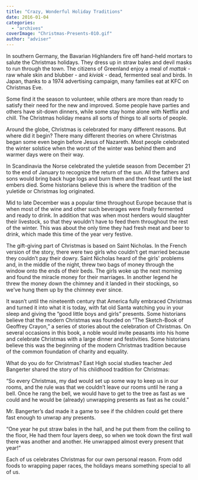 ```yaml
---
title: "Crazy, Wonderful Holiday Traditions"
date: 2016-01-04
categories: 
  - "archives"
coverImage: "Christmas-Presents-010.gif"
author: "adviser"
---
```


In southern Germany, the Bavarian Highlanders fire off hand-held mortars to salute the Christmas holidays. They dress up in straw bales and devil masks to run through the town. The citizens of Greenland enjoy a meal of _mattak_ - raw whale skin and blubber - and _kiviak_ - dead, fermented seal and birds. In Japan, thanks to a 1974 advertising campaign, many families eat at KFC on Christmas Eve.

Some find it the season to volunteer, while others are more than ready to satisfy their need for the new and improved. Some people have parties and others have sit-down dinners, while some stay home alone with Netflix and chill. The Christmas holiday means all sorts of things to all sorts of people.

Around the globe, Christmas is celebrated for many different reasons. But where did it begin? There many different theories on where Christmas began some even begin before Jesus of Nazareth. Most people celebrated the winter solstice when the worst of the winter was behind them and warmer days were on their way.

In Scandinavia the Norse celebrated the yuletide season from December 21 to the end of January to recognize the return of the sun. All the fathers and sons would bring back huge logs and burn them and then feast until the last embers died. Some historians believe this is where the tradition of the yuletide or Christmas log originated.

Mid to late December was a popular time throughout Europe because that is when most of the wine and other such beverages were finally fermented and ready to drink. In addition that was when most herders would slaughter their livestock, so that they wouldn’t have to feed them throughout the rest of the winter. This was about the only time they had fresh meat and beer to drink, which made this time of the year very festive.

The gift-giving part of Christmas is based on Saint Nicholas. In the French version of the story, there were two girls who couldn’t get married because they couldn’t pay their dowry. Saint Nicholas heard of the girls' problems and, in the middle of the night, threw two bags of money through the window onto the ends of their beds. The girls woke up the next morning and found the miracle money for their marriages. In another legend he threw the money down the chimney and it landed in their stockings, so we've hung them up by the chimney ever since.

It wasn’t until the nineteenth century that America fully embraced Christmas and turned it into what it is today, with fat old Santa watching you in your sleep and giving the “good little boys and girls” presents. Some historians believe that the modern Christmas was founded on “The Sketch-Book of Geoffrey Crayon,” a series of stories about the celebration of Christmas. On several occasions in this book, a noble would invite peasants into his home and celebrate Christmas with a large dinner and festivities. Some historians believe this was the beginning of the modern Christmas tradition because of the common foundation of charity and equality.

What do you do for Christmas? East High social studies teacher Jed Bangerter shared the story of his childhood tradition for Christmas:

“So every Christmas, my dad would set up some way to keep us in our rooms, and the rule was that we couldn’t leave our rooms until he rang a bell. Once he rang the bell, we would have to get to the tree as fast as we could and he would be (already) unwrapping presents as fast as he could.”

Mr. Bangerter’s dad made it a game to see if the children could get there fast enough to unwrap any presents.

“One year he put straw bales in the hall, and he put them from the ceiling to the floor, He had them four layers deep, so when we took down the first wall there was another and another. He unwrapped almost every present that year!”

Each of us celebrates Christmas for our own personal reason. From odd foods to wrapping paper races, the holidays means something special to all of us.
